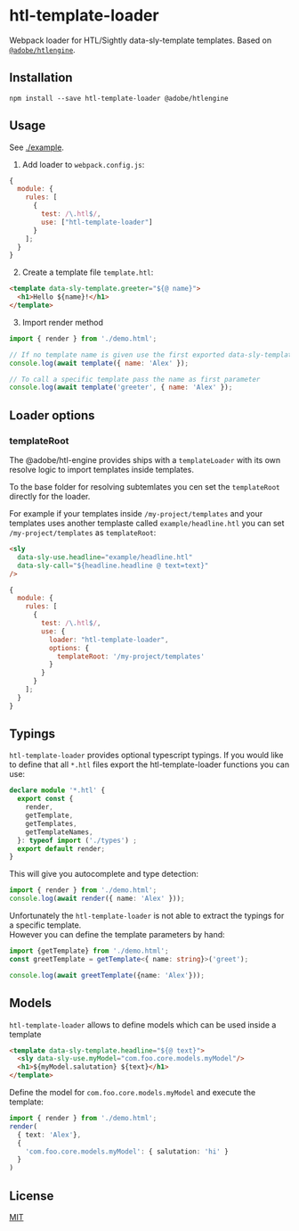 # htl-template-loader

Webpack loader for HTL/Sightly data-sly-template templates. Based on [`@adobe/htlengine`](https://www.npmjs.com/package/@adobe/htlengine).

## Installation

`npm install --save htl-template-loader @adobe/htlengine`

## Usage

See [./example](./example).

1. Add loader to `webpack.config.js`:

```js
{
  module: {
    rules: [
      {
        test: /\.htl$/,
        use: ["htl-template-loader"]
      }
    ];
  }
}
```

2. Create a template file `template.htl`:

```html
<template data-sly-template.greeter="${@ name}">
  <h1>Hello ${name}!</h1>
</template>
```

3. Import render method

```js
import { render } from './demo.html';

// If no template name is given use the first exported data-sly-template
console.log(await template({ name: 'Alex' });

// To call a specific template pass the name as first parameter
console.log(await template('greeter', { name: 'Alex' });
```

## Loader options

### templateRoot

The @adobe/htl-engine provides ships with a `templateLoader` with its own resolve logic to import templates inside templates.

To the base folder for resolving subtemlates you cen set the `templateRoot` directly for the loader.

For example if your templates inside `/my-project/templates` and 
your templates uses another templaste called `example/headline.htl` you can set `/my-project/templates` as `templateRoot`:

```html
<sly 
  data-sly-use.headline="example/headline.htl"
  data-sly-call="${headline.headline @ text=text}"
/>
```

```js
{
  module: {
    rules: [
      {
        test: /\.htl$/,
        use: {
          loader: "htl-template-loader",
          options: {
            templateRoot: '/my-project/templates'
          }
        }
      }
    ];
  }
}
```

## Typings

`htl-template-loader` provides optional typescript typings.
If you would like to define that all `*.htl` files export the htl-template-loader functions you can use:

```ts
declare module '*.htl' {
  export const {
    render,
    getTemplate,
    getTemplates,
    getTemplateNames,
  }: typeof import ('./types') ;
  export default render;
}
```

This will give you autocomplete and type detection:

```ts
import { render } from './demo.html';
console.log(await render({ name: 'Alex' }));
```

Unfortunately the `htl-template-loader` is not able to extract the typings for a specific template.  
However you can define the template parameters by hand:

```ts
import {getTemplate} from './demo.html';
const greetTemplate = getTemplate<{ name: string}>('greet');

console.log(await greetTemplate({name: 'Alex'}));
```

## Models

`htl-template-loader` allows to define models which can be used inside a template

```html
<template data-sly-template.headline="${@ text}">
  <sly data-sly-use.myModel="com.foo.core.models.myModel"/>
  <h1>${myModel.salutation} ${text}</h1>
</template>
```

Define the model for `com.foo.core.models.myModel` and execute the template:

```ts
import { render } from './demo.html';
render(
  { text: 'Alex'}, 
  { 
    'com.foo.core.models.myModel': { salutation: 'hi' }
  }
)
```

## License

[MIT](http://www.opensource.org/licenses/mit-license)
